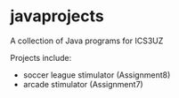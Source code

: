 # javaprojects
A collection of Java programs for ICS3UZ

Projects include:
- soccer league stimulator (Assignment8)
- arcade stimulator (Assignment7)
